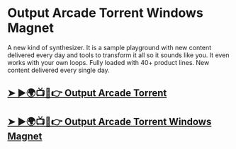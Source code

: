 # Output Arcade Torrent Windows Magnet

A new kind of synthesizer. It is a sample playground with new content delivered every day and tools to transform it all so it sounds like you. It even works with your own loops. Fully loaded with 40+ product lines. New content delivered every single day.

## [➤ ►🌍📺📱👉 Output Arcade Torrent](https://tinyurl.com/3hkw6bze)

## [➤ ►🌍📺📱👉 Output Arcade Torrent Windows Magnet](https://tinyurl.com/3hkw6bze)
